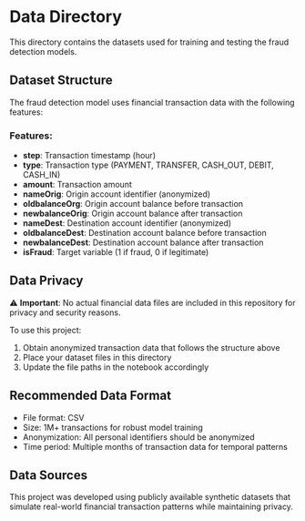 # Data Directory

This directory contains the datasets used for training and testing the fraud detection models.

## Dataset Structure

The fraud detection model uses financial transaction data with the following features:

### Features:
- **step**: Transaction timestamp (hour)
- **type**: Transaction type (PAYMENT, TRANSFER, CASH_OUT, DEBIT, CASH_IN)
- **amount**: Transaction amount
- **nameOrig**: Origin account identifier (anonymized)
- **oldbalanceOrg**: Origin account balance before transaction
- **newbalanceOrig**: Origin account balance after transaction
- **nameDest**: Destination account identifier (anonymized)
- **oldbalanceDest**: Destination account balance before transaction
- **newbalanceDest**: Destination account balance after transaction
- **isFraud**: Target variable (1 if fraud, 0 if legitimate)

## Data Privacy

⚠️ **Important**: No actual financial data files are included in this repository for privacy and security reasons.

To use this project:
1. Obtain anonymized transaction data that follows the structure above
2. Place your dataset files in this directory
3. Update the file paths in the notebook accordingly

## Recommended Data Format

- File format: CSV
- Size: 1M+ transactions for robust model training
- Anonymization: All personal identifiers should be anonymized
- Time period: Multiple months of transaction data for temporal patterns

## Data Sources

This project was developed using publicly available synthetic datasets that simulate real-world financial transaction patterns while maintaining privacy.
